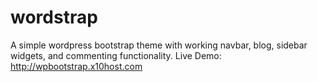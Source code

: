 # wordstrap
A simple wordpress bootstrap theme with working navbar, blog, sidebar widgets, and commenting functionality. Live Demo: http://wpbootstrap.x10host.com
